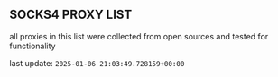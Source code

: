 ## SOCKS4 PROXY LIST

all proxies in this list were collected from open sources and tested for functionality

last update: `2025-01-06 21:03:49.728159+00:00`